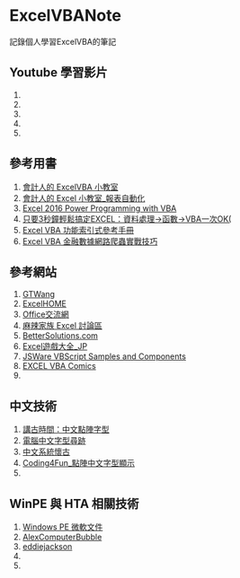 # ExcelVBANote
記錄個人學習ExcelVBA的筆記

## Youtube 學習影片

1. []()
2. []()
3. []()
4. []()
5. []()


## 參考用書

1. [會計人的 ExcelVBA 小教室](https://www.b88104069.com/)
2. [會計人的 Excel 小教室_報表自動化](https://www.b88104069.com/)
3. [Excel 2016 Power Programming with VBA](https://www.books.com.tw/products/F013659639)
4. [只要3秒鐘輕鬆搞定EXCEL：資料處理→函數→VBA一次OK(](https://www.books.com.tw/products/0010756361)
5. [Excel VBA 功能索引式參考手冊](https://www.books.com.tw/products/0010287112)
6. [Excel VBA 金融數據網路爬蟲實戰技巧](https://www.books.com.tw/products/0010817688)

## 參考網站

1. [GTWang](https://blog.gtwang.org/programming/vba/)
2. [ExcelHOME](http://www.excelhome.net/)
3. [Office交流網](http://www.office-cn.net/index.html)
4. [麻辣家族 Excel 討論區](http://forum.twbts.com/forumdisplay.php?fid=6&pageD1)
5. [BetterSolutions.com](https://bettersolutions.com/vba.htm)
6. [Excel遊戲大全_JP](http://eonet.ne.jp/~exceler)
7. [JSWare VBScript Samples and Components](https://jsware.net/jsware/scripts.php5)
8. [EXCEL VBA Comics](http://blog.xuite.net/crdotlin/excel?st=c&p=1&w=514441)
9. []()

## 中文技術

1. [講古時間：中文點陣字型](http://blog.justfont.com/2017/08/chinese-bitmap-font/)
2. [電腦中文字型尋跡](https://zhuanlan.zhihu.com/p63777590)
3. [中文系統懷古](http://scrappedblog.blogspot.com/search/label/Chinese%20System)
4. [Coding4Fun_點陣中文字型顯示](https://blog.darkthread.net/blog/dotarray-chinese-font-parsing/)
5. []()

## WinPE 與 HTA 相關技術

1. [Windows PE 微軟文件](https://docs.microsoft.com/zh-tw/windows-hardware/manufacture/desktop/winpe-intro)
2. [AlexComputerBubble](http://alexcomputerbubble.com/category/hta/)
3. [eddiejackson](http://eddiejackson.net/wp/?page_id=22996)
4. []()
5. []()
